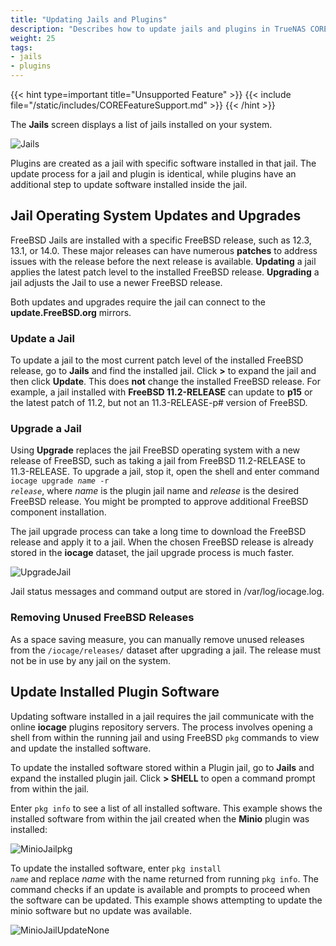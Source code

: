 ```yaml
---
title: "Updating Jails and Plugins"
description: "Describes how to update jails and plugins in TrueNAS CORE."
weight: 25
tags:
- jails
- plugins
---
```


{{< hint type=important title="Unsupported Feature" >}}
{{< include file="/static/includes/COREFeatureSupport.md" >}}
{{< /hint >}}

The **Jails** screen displays a list of jails installed on your system.

![Jails](/images/CORE/Jails/Jails.png "Jails List")

Plugins are created as a jail with specific software installed in that jail.
The update process for a jail and plugin is identical, while plugins have an additional step to update software installed inside the jail.

## Jail Operating System Updates and Upgrades

FreeBSD Jails are installed with a specific FreeBSD release, such as 12.3, 13.1, or 14.0.
These major releases can have numerous **patches** to address issues with the release before the next release is available.
**Updating** a jail applies the latest patch level to the installed FreeBSD release.
**Upgrading** a jail adjusts the Jail to use a newer FreeBSD release.

Both updates and upgrades require the jail can connect to the **update.FreeBSD.org** mirrors.

### Update a Jail

To update a jail to the most current patch level of the installed FreeBSD release, go to **Jails** and find the installed jail. Click **>** to expand the jail and then click **Update**.
This does **not** change the installed FreeBSD release.
For example, a jail installed with **FreeBSD 11.2-RELEASE** can update to **p15** or the latest patch of 11.2, but not an 11.3-RELEASE-p# version of FreeBSD.

### Upgrade a Jail

Using **Upgrade** replaces the jail FreeBSD operating system with a new release of FreeBSD, such as taking a jail from FreeBSD 11.2-RELEASE to 11.3-RELEASE.
To upgrade a jail, stop it, open the shell and enter command <code>iocage upgrade <i>name</i> -r <i>release</i></code>, where *name* is the plugin jail name and *release* is the desired FreeBSD release.
You might be prompted to approve additional FreeBSD component installation.

The jail upgrade process can take a long time to download the FreeBSD release and apply it to a jail.
When the chosen FreeBSD release is already stored in the **iocage** dataset, the jail upgrade process is much faster.

![UpgradeJail](/images/CORE/Jails/JailsUpgrade.png "Jail Upgrade Example")

Jail status messages and command output are stored in <file>/var/log/iocage.log</file>.

### Removing Unused FreeBSD Releases

As a space saving measure, you can manually remove unused releases from the `/iocage/releases/` dataset after upgrading a jail.
The release must not be in use by any jail on the system.

## Update Installed Plugin Software

Updating software installed in a jail requires the jail communicate with the online **iocage** plugins repository servers.
The process involves opening a shell from within the running jail and using FreeBSD `pkg` commands to view and update the installed software.

To update the installed software stored within a Plugin jail, go to **Jails** and expand the installed plugin jail.
Click **> SHELL** to open a command prompt from within the jail.

Enter `pkg info` to see a list of all installed software.
This example shows the installed software from within the jail created when the **Minio** plugin was installed:

![MinioJailpkg](/images/CORE/Jails/MinioJailpkg.png "Minio Jail Software")

To update the installed software, enter <code>pkg install <i>name</i></code> and replace *name* with the name returned from running `pkg info`.
The command checks if an update is available and prompts to proceed when the software can be updated.
This example shows attempting to update the minio software but no update was available.

![MinioJailUpdateNone](/images/CORE/Jails/MinioJailUpdateNone.png "Minio Jail: no update available")
